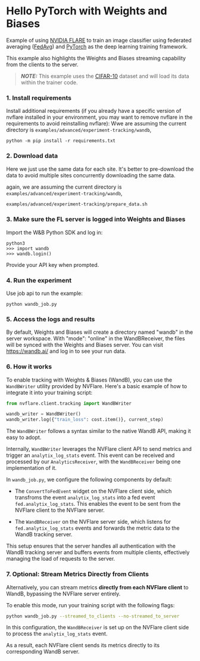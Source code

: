 # Hello PyTorch with Weights and Biases

Example of using [NVIDIA FLARE](https://nvflare.readthedocs.io/en/main/index.html) to train an image classifier
using federated averaging ([FedAvg](https://arxiv.org/abs/1602.05629)) and [PyTorch](https://pytorch.org/)
as the deep learning training framework.

This example also highlights the Weights and Biases streaming capability from the clients to the server.

> **_NOTE:_** This example uses the [CIFAR-10](https://www.cs.toronto.edu/~kriz/cifar.html) dataset and will load its data within the trainer code.

### 1. Install requirements

Install additional requirements (if you already have a specific version of nvflare installed in your environment, you may want to remove nvflare in the requirements to avoid reinstalling nvflare):
Wwe are assuming the current directory is `examples/advanced/experiment-tracking/wandb`,

```
python -m pip install -r requirements.txt
```

### 2. Download data
Here we just use the same data for each site. It's better to pre-download the data to avoid multiple sites concurrently downloading the same data.

again, we are assuming the current directory is `examples/advanced/experiment-tracking/wandb`,

```bash
examples/advanced/experiment-tracking/prepare_data.sh
```
### 3. Make sure the FL server is logged into Weights and Biases

Import the W&B Python SDK and log in:

```
python3
>>> import wandb
>>> wandb.login()
```

Provide your API key when prompted.

### 4. Run the experiment

Use job api to run the example:

```
python wandb_job.py
```

### 5. Access the logs and results

By default, Weights and Biases will create a directory named "wandb" in the server workspace. With "mode": "online" in the WandBReceiver, the
files will be synced with the Weights and Biases server. You can visit https://wandb.ai/ and log in to see your run data.

### 6. How it works

To enable tracking with Weights & Biases (WandB), you can use the `WandBWriter` utility provided by NVFlare. Here's a basic example of how to integrate it into your training script:

```python
from nvflare.client.tracking import WandBWriter

wandb_writer = WandBWriter()
wandb_writer.log({"train_loss": cost.item()}, current_step)

```

The `WandBWriter` follows a syntax similar to the native WandB API, making it easy to adopt.

Internally, `WandBWriter` leverages the NVFlare client API to send metrics and trigger an `analytix_log_stats` event. This event can be received and processed by our `AnalyticsReceiver`, with the `WandBReceiver` being one implementation of it.

In `wandb_job.py`, we configure the following components by default:

  - The `ConvertToFedEvent` widget on the NVFlare client side, which transfroms the event `analytix_log_stats` into a fed event `fed.analytix_log_stats`. This enables the event to be sent from the NVFlare client to the NVFlare server.

  - The `WandBReceiver` on the NVFlare server side, which listens for `fed.analytix_log_stats` events and forwards the metric data to the WandB tracking server.

This setup ensures that the server handles all authentication with the WandB tracking server and buffers events from multiple clients, effectively managing the load of requests to the server.

### 7. Optional: Stream Metrics Directly from Clients

Alternatively, you can stream metrics **directly from each NVFlare client** to WandB, bypassing the NVFlare server entirely.

To enable this mode, run your training script with the following flags:

```bash
python wandb_job.py --streamed_to_clients --no-streamed_to_server
```

In this configuration, the `WandBReceiver` is set up on the NVFlare client side to process the `analytix_log_stats` event.

As a result, each NVFlare client sends its metrics directly to its corresponding WandB server.
